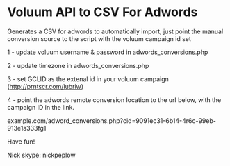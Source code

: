 # Voluum API to CSV For Adwords
Generates a CSV for adwords to automatically import, just point the manual conversion source to the script with the voluum campaign id set

1 - update voluum username & password in adwords_conversions.php

2 - update timezone in adwords_conversions.php

3 - set GCLID as the extenal id in your voluum campaign (http://prntscr.com/iubriw)

4 - point the adwords remote conversion location to the url below, with the campaign ID in the link.

example.com/adword_conversions.php?cid=9091ec31-6b14-4r6c-99eb-913e1a333fg1

Have fun!

Nick
skype: nickpeplow
